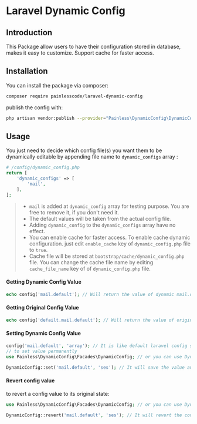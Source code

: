 # Laravel Dynamic Config


## Introduction
This Package allow users to have their configuration stored in database, makes it easy to customize.
Support cache for faster access.

## Installation
You can install the package via composer:
``` bash
composer require painlesscode/laravel-dynamic-config
```
publish the config with:

``` bash
php artisan vendor:publish --provider="Painless\DynamicConfig\DynamicConfigServiceProvider"
```
 
## Usage

You just need to decide which config file(s) you want them to be dynamically editable by appending file name to `dynamic_configs` array :
```php
# /config/dynamic_config.php 
return [
    'dynamic_configs' => [
        'mail',
    ],
];
```

> * `mail` is added at `dynamic_config` array for testing purpose. You are free to remove it, if you don't need it.
> * The default values will be taken from the actual config file.
> * Adding `dynamic_config` to the `dynamic_configs` array have no effect.
> * You can enable cache for faster access. To enable cache dynamic configuration. just edit `enable_cache` key of `dynamic_config.php` file to `true`.
> * Cache file will be stored at `bootstrap/cache/dynamic_config.php` file. You can change the cache file name by editing `cache_file_name` key of of `dynamic_config.php` file. 


#### Getting Dynamic Config Value

```php
echo config('mail.default'); // Will return the value of dynamic mail.default (if mail is already added to dynamic_configs array);
```

#### Getting Original Config Value

```php
echo config('defailt.mail.default'); // Will return the value of original configuration (if default_prefix is set to 'default');
```

#### Setting Dynamic Config Value

```php
config('mail.default', 'array'); // It is like default laravel config set. it will be set but persists in only current request.
// to set value permanently
use Painless\DynamicConfig\Facades\DynamicConfig; // or you can use DynamicConfig Alias

DynamicConfig::set('mail.default', 'ses'); // It will save the value and persist it in database and cache (if enabled)
```

#### Revert config value
to revert a config value to its original state:
```php
use Painless\DynamicConfig\Facades\DynamicConfig; // or you can use DynamicConfig Alias

DynamicConfig::revert('mail.default', 'ses'); // It will revert the config value to its original state and persist it. 
```

